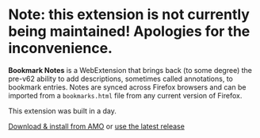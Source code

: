 # Note: this extension is not currently being maintained! Apologies for the inconvenience.

**Bookmark Notes** is a WebExtension that brings back (to some degree) the pre-v62 ability to add descriptions, sometimes called annotations, to bookmark entries. Notes are synced across Firefox browsers and can be imported from a `bookmarks.html` file from any current version of Firefox.

This extension was built in a day.

[Download & install from AMO][0] or [use the latest release][1]

[0]: https://addons.mozilla.org/en-US/firefox/addon/bookmark-notes/
[1]: https://github.com/emmyemi/bookmark-notes/releases
